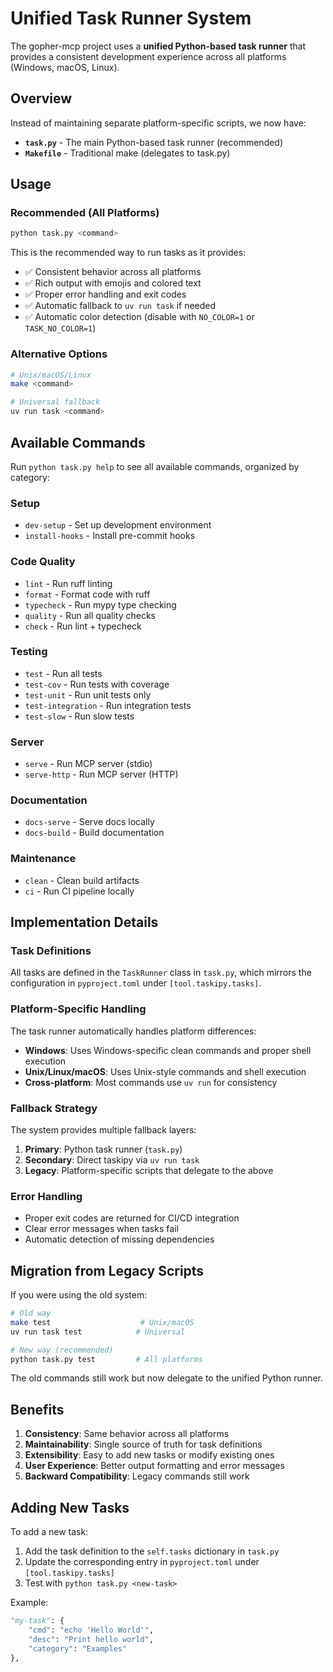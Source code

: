 # Unified Task Runner System

The gopher-mcp project uses a **unified Python-based task runner** that provides a consistent development experience across all platforms (Windows, macOS, Linux).

## Overview

Instead of maintaining separate platform-specific scripts, we now have:

- **`task.py`** - The main Python-based task runner (recommended)
- **`Makefile`** - Traditional make (delegates to task.py)

## Usage

### Recommended (All Platforms)

```bash
python task.py <command>
```

This is the recommended way to run tasks as it provides:

- ✅ Consistent behavior across all platforms
- ✅ Rich output with emojis and colored text
- ✅ Proper error handling and exit codes
- ✅ Automatic fallback to `uv run task` if needed
- ✅ Automatic color detection (disable with `NO_COLOR=1` or `TASK_NO_COLOR=1`)

### Alternative Options

```bash
# Unix/macOS/Linux
make <command>

# Universal fallback
uv run task <command>
```

## Available Commands

Run `python task.py help` to see all available commands, organized by category:

### Setup
- `dev-setup` - Set up development environment
- `install-hooks` - Install pre-commit hooks

### Code Quality
- `lint` - Run ruff linting
- `format` - Format code with ruff
- `typecheck` - Run mypy type checking
- `quality` - Run all quality checks
- `check` - Run lint + typecheck

### Testing
- `test` - Run all tests
- `test-cov` - Run tests with coverage
- `test-unit` - Run unit tests only
- `test-integration` - Run integration tests
- `test-slow` - Run slow tests

### Server
- `serve` - Run MCP server (stdio)
- `serve-http` - Run MCP server (HTTP)

### Documentation
- `docs-serve` - Serve docs locally
- `docs-build` - Build documentation

### Maintenance
- `clean` - Clean build artifacts
- `ci` - Run CI pipeline locally

## Implementation Details

### Task Definitions

All tasks are defined in the `TaskRunner` class in `task.py`, which mirrors the configuration in `pyproject.toml` under `[tool.taskipy.tasks]`.

### Platform-Specific Handling

The task runner automatically handles platform differences:

- **Windows**: Uses Windows-specific clean commands and proper shell execution
- **Unix/Linux/macOS**: Uses Unix-style commands and shell execution
- **Cross-platform**: Most commands use `uv run` for consistency

### Fallback Strategy

The system provides multiple fallback layers:

1. **Primary**: Python task runner (`task.py`)
2. **Secondary**: Direct taskipy via `uv run task`
3. **Legacy**: Platform-specific scripts that delegate to the above

### Error Handling

- Proper exit codes are returned for CI/CD integration
- Clear error messages when tasks fail
- Automatic detection of missing dependencies

## Migration from Legacy Scripts

If you were using the old system:

```bash
# Old way
make test                    # Unix/macOS
uv run task test            # Universal

# New way (recommended)
python task.py test         # All platforms
```

The old commands still work but now delegate to the unified Python runner.

## Benefits

1. **Consistency**: Same behavior across all platforms
2. **Maintainability**: Single source of truth for task definitions
3. **Extensibility**: Easy to add new tasks or modify existing ones
4. **User Experience**: Better output formatting and error messages
5. **Backward Compatibility**: Legacy commands still work

## Adding New Tasks

To add a new task:

1. Add the task definition to the `self.tasks` dictionary in `task.py`
2. Update the corresponding entry in `pyproject.toml` under `[tool.taskipy.tasks]`
3. Test with `python task.py <new-task>`

Example:

```python
"my-task": {
    "cmd": "echo 'Hello World'",
    "desc": "Print hello world",
    "category": "Examples"
},
```
